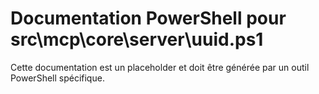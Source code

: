 # Documentation PowerShell pour src\mcp\core\server\uuid.ps1

Cette documentation est un placeholder et doit être générée par un outil PowerShell spécifique.
